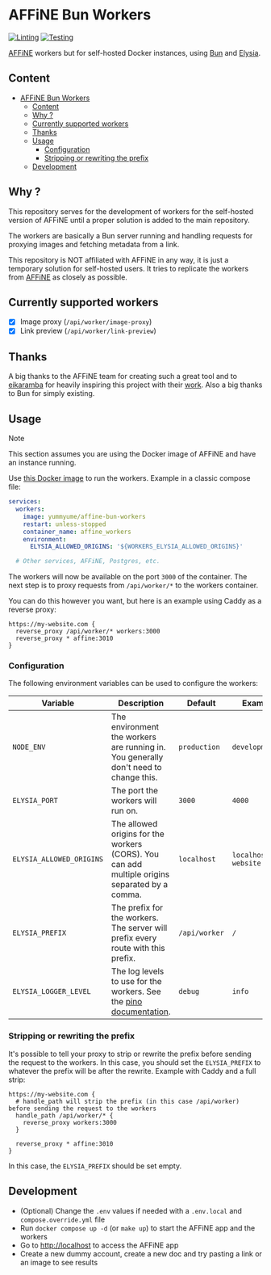 # AFFiNE Bun Workers

[![Linting](https://github.com/YummYume/affine-bun-workers/actions/workflows/linting.yml/badge.svg)](https://github.com/YummYume/affine-bun-workers/actions/workflows/linting.yml)
[![Testing](https://github.com/YummYume/affine-bun-workers/actions/workflows/testing.yml/badge.svg)](https://github.com/YummYume/affine-bun-workers/actions/workflows/testing.yml)

[AFFiNE](https://affine.pro) workers but for self-hosted Docker instances, using [Bun](https://bun.sh) and [Elysia](https://elysiajs.com).

## Content

- [AFFiNE Bun Workers](#affine-bun-workers)
  - [Content](#content)
  - [Why ?](#why-)
  - [Currently supported workers](#currently-supported-workers)
  - [Thanks](#thanks)
  - [Usage](#usage)
    - [Configuration](#configuration)
    - [Stripping or rewriting the prefix](#stripping-or-rewriting-the-prefix)
  - [Development](#development)

## Why ?

This repository serves for the development of workers for the self-hosted version of AFFiNE until a proper solution is added to the main repository.

The workers are basically a Bun server running and handling requests for proxying images and fetching metadata from a link.

This repository is NOT affiliated with AFFiNE in any way, it is just a temporary solution for self-hosted users.
It tries to replicate the workers from [AFFiNE](https://github.com/toeverything/affine-workers) as closely as possible.

## Currently supported workers

- [x] Image proxy (`/api/worker/image-proxy`)
- [x] Link preview (`/api/worker/link-preview`)

## Thanks

A big thanks to the AFFiNE team for creating such a great tool and to [eikaramba](https://github.com/eikaramba) for heavily inspiring this project
with their [work](https://github.com/eikaramba/affine-workers). Also a big thanks to Bun for simply existing.

## Usage

> [!NOTE]  
> This section assumes you are using the Docker image of AFFiNE and have an instance running.

Use [this Docker image](https://hub.docker.com/r/yummyume/affine-bun-workers) to run the workers.
Example in a classic compose file:

```yaml
services:
  workers:
    image: yummyume/affine-bun-workers
    restart: unless-stopped
    container_name: affine_workers
    environment:
      ELYSIA_ALLOWED_ORIGINS: '${WORKERS_ELYSIA_ALLOWED_ORIGINS}'

  # Other services, AFFiNE, Postgres, etc.
```

The workers will now be available on the port `3000` of the container.
The next step is to proxy requests from `/api/worker/*` to the workers container.

You can do this however you want, but here is an example using Caddy as a reverse proxy:

```caddy
https://my-website.com {
  reverse_proxy /api/worker/* workers:3000
  reverse_proxy * affine:3010
}
```

### Configuration

The following environment variables can be used to configure the workers:

| Variable                 | Description                                                                                                         | Default       | Example                    |
| ------------------------ | ------------------------------------------------------------------------------------------------------------------- | ------------- | -------------------------- |
| `NODE_ENV`               | The environment the workers are running in. You generally don't need to change this.                                | `production`  | `development`              |
| `ELYSIA_PORT`            | The port the workers will run on.                                                                                   | `3000`        | `4000`                     |
| `ELYSIA_ALLOWED_ORIGINS` | The allowed origins for the workers (CORS). You can add multiple origins separated by a comma.                      | `localhost`   | `localhost,my-website.com` |
| `ELYSIA_PREFIX`          | The prefix for the workers. The server will prefix every route with this prefix.                                    | `/api/worker` | `/`                        |
| `ELYSIA_LOGGER_LEVEL`    | The log levels to use for the workers. See the [pino documentation](https://getpino.io/#/docs/api?id=level-string). | `debug`       | `info`                     |

### Stripping or rewriting the prefix

It's possible to tell your proxy to strip or rewrite the prefix before sending the request to the workers.
In this case, you should set the `ELYSIA_PREFIX` to whatever the prefix will be after the rewrite. Example with Caddy and a full strip:

```caddy
https://my-website.com {
  # handle_path will strip the prefix (in this case /api/worker) before sending the request to the workers
  handle_path /api/worker/* {
    reverse_proxy workers:3000
  }

  reverse_proxy * affine:3010
}
```

In this case, the `ELYSIA_PREFIX` should be set empty.

## Development

- (Optional) Change the `.env` values if needed with a `.env.local` and `compose.override.yml` file
- Run `docker compose up -d` (or `make up`) to start the AFFiNE app and the workers
- Go to [http://localhost](http://localhost) to access the AFFiNE app
- Create a new dummy account, create a new doc and try pasting a link or an image to see results
